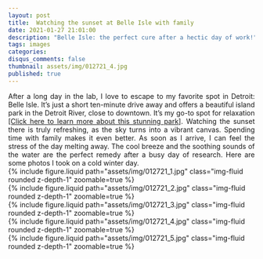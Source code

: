 ```yaml
---
layout: post
title:  Watching the sunset at Belle Isle with family
date: 2021-01-27 21:01:00
description: "Belle Isle: the perfect cure after a hectic day of work!" 
tags: images
categories:
disqus_comments: false
thumbnail: assets/img/012721_4.jpg
published: true
---
```

<div style="text-align: justify"> After a long day in the lab, I love to escape to my favorite spot in Detroit: Belle Isle. It’s just a short ten-minute drive away and offers a beautiful island park in the Detroit River, close to downtown. It’s my go-to spot for relaxation <a href="https://en.wikipedia.org/wiki/Belle_Isle_Park">[Click here to learn more about this stunning park]</a>. Watching the sunset there is truly refreshing, as the sky turns into a vibrant canvas. Spending time with family makes it even better. As soon as I arrive, I can feel the stress of the day melting away. The cool breeze and the soothing sounds of the water are the perfect remedy after a busy day of research. Here are some photos I took on a cold winter day.</div>

<div class="row mt-3">
    <div class="col-sm mt-3 mt-md-0">
        {% include figure.liquid path="assets/img/012721_1.jpg" class="img-fluid rounded z-depth-1" zoomable=true %}
    </div>
</div>
<div class="row mt-3">
    <div class="col-sm mt-3 mt-md-0">
        {% include figure.liquid path="assets/img/012721_2.jpg" class="img-fluid rounded z-depth-1" zoomable=true %}
    </div>
    <div class="col-sm mt-3 mt-md-0">
        {% include figure.liquid path="assets/img/012721_3.jpg" class="img-fluid rounded z-depth-1" zoomable=true %}
    </div>
</div>
<div class="caption"></div>


<div class="row mt-3">
    <div class="col-sm mt-3 mt-md-0">
        {% include figure.liquid path="assets/img/012721_4.jpg" class="img-fluid rounded z-depth-1" zoomable=true %}
    </div>
    <div class="col-sm mt-3 mt-md-0">
        {% include figure.liquid path="assets/img/012721_5.jpg" class="img-fluid rounded z-depth-1" zoomable=true %}
    </div>
</div>

<div class="commentbox"></div>
<script src="https://unpkg.com/commentbox.io/dist/commentBox.min.js"></script>
<script>commentBox('5643818711908352-proj')</script>

